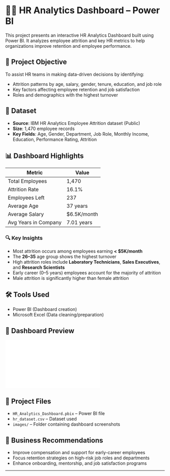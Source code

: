 # 👨‍💼 HR Analytics Dashboard – Power BI

This project presents an interactive HR Analytics Dashboard built using Power BI. It analyzes employee attrition and key HR metrics to help organizations improve retention and employee performance.

## 🎯 Project Objective
To assist HR teams in making data-driven decisions by identifying:
- Attrition patterns by age, salary, gender, tenure, education, and job role
- Key factors affecting employee retention and job satisfaction
- Roles and demographics with the highest turnover

## 📁 Dataset
- **Source**: IBM HR Analytics Employee Attrition dataset (Public)
- **Size**: 1,470 employee records
- **Key Fields**: Age, Gender, Department, Job Role, Monthly Income, Education, Performance Rating, Attrition

## 📊 Dashboard Highlights

| Metric               | Value        |
|----------------------|--------------|
| Total Employees      | 1,470        |
| Attrition Rate       | 16.1%        |
| Employees Left       | 237          |
| Average Age          | 37 years     |
| Average Salary       | $6.5K/month  |
| Avg Years in Company | 7.01 years   |

### 🔍 Key Insights
- Most attrition occurs among employees earning **< $5K/month**
- The **26–35** age group shows the highest turnover
- High attrition roles include **Laboratory Technicians**, **Sales Executives**, and **Research Scientists**
- Early career (0–5 years) employees account for the majority of attrition
- Male attrition is significantly higher than female attrition

## 🛠 Tools Used
- Power BI (Dashboard creation)
- Microsoft Excel (Data cleaning/preparation)

## 📸 Dashboard Preview

![Dashboard Main View](images/HR_analytics_dashboard.pdf)

## 📂 Project Files
- `HR_Analytics_Dashboard.pbix` – Power BI file
- `hr_dataset.csv` – Dataset used
- `images/` – Folder containing dashboard screenshots

## 🧠 Business Recommendations
- Improve compensation and support for early-career employees
- Focus retention strategies on high-risk job roles and departments
- Enhance onboarding, mentorship, and job satisfaction programs

---


